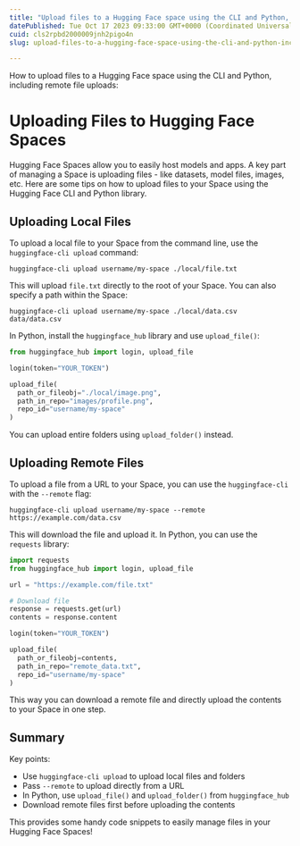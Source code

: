 ```yaml
---
title: "Upload files to a Hugging Face space using the CLI and Python, including remote file uploads"
datePublished: Tue Oct 17 2023 09:33:00 GMT+0000 (Coordinated Universal Time)
cuid: cls2rpbd2000009jnh2pigo4n
slug: upload-files-to-a-hugging-face-space-using-the-cli-and-python-including-remote-file-uploads

---
```


How to upload files to a Hugging Face space using the CLI and Python, including remote file uploads:

# Uploading Files to Hugging Face Spaces

Hugging Face Spaces allow you to easily host models and apps. A key part of managing a Space is uploading files - like datasets, model files, images, etc. Here are some tips on how to upload files to your Space using the Hugging Face CLI and Python library.

## Uploading Local Files

To upload a local file to your Space from the command line, use the `huggingface-cli upload` command:

```
huggingface-cli upload username/my-space ./local/file.txt
```

This will upload `file.txt` directly to the root of your Space. You can also specify a path within the Space:

```
huggingface-cli upload username/my-space ./local/data.csv data/data.csv 
```

In Python, install the `huggingface_hub` library and use `upload_file()`:

```python
from huggingface_hub import login, upload_file

login(token="YOUR_TOKEN")

upload_file(
  path_or_fileobj="./local/image.png",
  path_in_repo="images/profile.png",
  repo_id="username/my-space"
)
```

You can upload entire folders using `upload_folder()` instead.

## Uploading Remote Files 

To upload a file from a URL to your Space, you can use the `huggingface-cli` with the `--remote` flag:

```
huggingface-cli upload username/my-space --remote https://example.com/data.csv
```

This will download the file and upload it. In Python, you can use the `requests` library:

```python
import requests
from huggingface_hub import login, upload_file

url = "https://example.com/file.txt"

# Download file
response = requests.get(url)
contents = response.content

login(token="YOUR_TOKEN") 

upload_file(
  path_or_fileobj=contents,
  path_in_repo="remote_data.txt",
  repo_id="username/my-space"  
)
```

This way you can download a remote file and directly upload the contents to your Space in one step.

## Summary

Key points:

- Use `huggingface-cli upload` to upload local files and folders 
- Pass `--remote` to upload directly from a URL
- In Python, use `upload_file()` and `upload_folder()` from `huggingface_hub`
- Download remote files first before uploading the contents

This provides some handy code snippets to easily manage files in your Hugging Face Spaces!